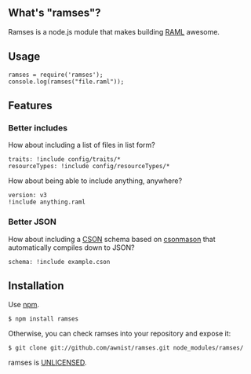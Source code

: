 ## What's "ramses"?

Ramses is a node.js module that makes building [RAML](http://raml.org/) awesome.

## Usage

    ramses = require('ramses');
    console.log(ramses("file.raml"));

## Features

### Better includes

How about including a list of files in list form?

    traits: !include config/traits/*
    resourceTypes: !include config/resourceTypes/*

How about being able to include anything, anywhere?

    version: v3
    !include anything.raml

### Better JSON

How about including a [CSON](https://github.com/bevry/cson) schema based on [csonmason](https://github.com/awnist/csonmason) that automatically compiles down to JSON?

    schema: !include example.cson

## Installation

Use [npm](http://www.npmjs.org/).

    $ npm install ramses

Otherwise, you can check ramses into your repository and expose it:

    $ git clone git://github.com/awnist/ramses.git node_modules/ramses/

ramses is [UNLICENSED](http://unlicense.org/).
